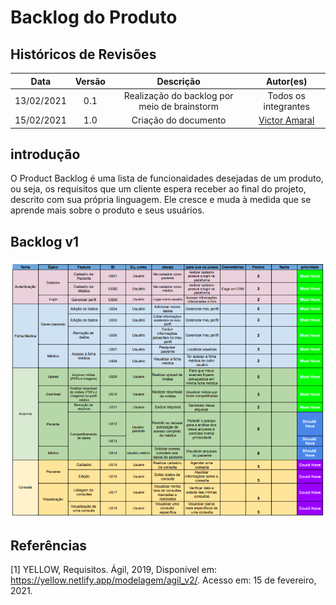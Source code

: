 # Backlog do Produto


## Históricos de Revisões

|    Data    | Versão |                  Descrição                   |                     Autor(es)                     |
| :--------: | :----: | :------------------------------------------: | :-----------------------------------------------: |
| 13/02/2021 |  0.1   | Realização do backlog por meio de brainstorm |               Todos os integrantes                |
| 15/02/2021 |  1.0   |             Criação do documento             | [Victor Amaral](https://github.com/VictorAmaralC) |

## introdução

O Product Backlog é uma lista de funcionaidades desejadas de um produto, ou seja, os requisitos que um cliente espera receber ao final do projeto, descrito com sua própria linguagem. Ele cresce e muda à medida que se aprende mais sobre o produto e seus usuários.

## Backlog v1

![Backlog](./../../assets/images/03-modelagem/backlog.png)

## Referências
[1] YELLOW, Requisitos. Ágil, 2019, Disponível em: <https://yellow.netlify.app/modelagem/agil_v2/>. Acesso em: 15 de fevereiro, 2021.